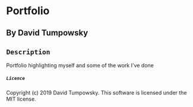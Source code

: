 # Portfolio

## By David Tumpowsky

## `Description`

Portfolio highlighting myself and some of the work I've done


##### `Licence`

Copyright (c) 2019 David Tumpowsky. This software is licensed under the MIT license.

